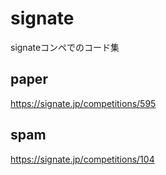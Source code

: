 # signate
signateコンペでのコード集

## paper
https://signate.jp/competitions/595

## spam
https://signate.jp/competitions/104
